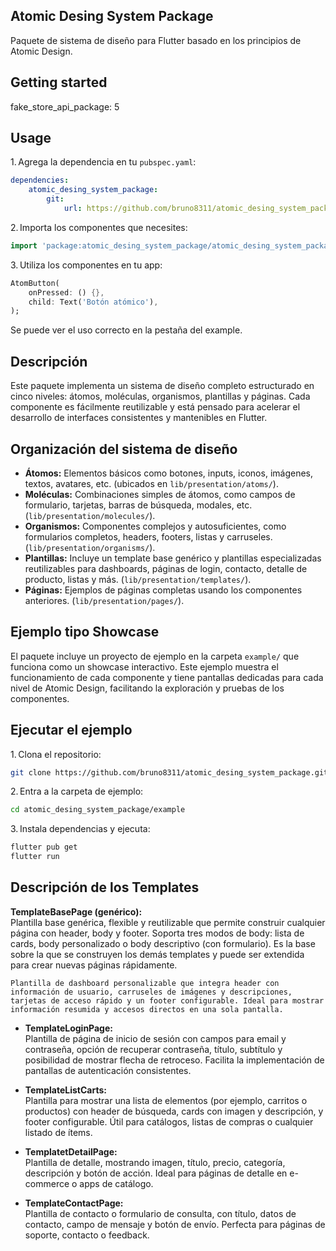 
## Atomic Desing System Package

Paquete de sistema de diseño para Flutter basado en los principios de Atomic Design.

## Getting started
fake_store_api_package: 5

## Usage

1. Agrega la dependencia en tu `pubspec.yaml`:
```yaml
dependencies:
	atomic_desing_system_package:
		git:
			url: https://github.com/bruno8311/atomic_desing_system_package.git
```

2. Importa los componentes que necesites:
```dart
import 'package:atomic_desing_system_package/atomic_desing_system_package.dart';
```

3. Utiliza los componentes en tu app:
```dart
AtomButton(
	onPressed: () {},
	child: Text('Botón atómico'),
);
```
Se puede ver el uso correcto en la pestaña del example.

## Descripción

Este paquete implementa un sistema de diseño completo estructurado en cinco niveles: átomos, moléculas, organismos, plantillas y páginas. Cada componente es fácilmente reutilizable y está pensado para acelerar el desarrollo de interfaces consistentes y mantenibles en Flutter.

## Organización del sistema de diseño

- **Átomos:** Elementos básicos como botones, inputs, iconos, imágenes, textos, avatares, etc. (ubicados en `lib/presentation/atoms/`).
- **Moléculas:** Combinaciones simples de átomos, como campos de formulario, tarjetas, barras de búsqueda, modales, etc. (`lib/presentation/molecules/`).
- **Organismos:** Componentes complejos y autosuficientes, como formularios completos, headers, footers, listas y carruseles. (`lib/presentation/organisms/`).
- **Plantillas:** Incluye un template base genérico y plantillas especializadas reutilizables para dashboards, páginas de login, contacto, detalle de producto, listas y más. (`lib/presentation/templates/`).
- **Páginas:** Ejemplos de páginas completas usando los componentes anteriores. (`lib/presentation/pages/`).

## Ejemplo tipo Showcase

El paquete incluye un proyecto de ejemplo en la carpeta `example/` que funciona como un showcase interactivo. Este ejemplo muestra el funcionamiento de cada componente y tiene pantallas dedicadas para cada nivel de Atomic Design, facilitando la exploración y pruebas de los componentes.


## Ejecutar el ejemplo

1. Clona el repositorio:
```bash
git clone https://github.com/bruno8311/atomic_desing_system_package.git
```
2. Entra a la carpeta de ejemplo:
```bash
cd atomic_desing_system_package/example
```
3. Instala dependencias y ejecuta:
```bash
flutter pub get
flutter run
```

## Descripción de los Templates

 **TemplateBasePage (genérico):**  
	Plantilla base genérica, flexible y reutilizable que permite construir cualquier página con header, body y footer. Soporta tres modos de body: lista de cards, body personalizado o body descriptivo (con formulario). Es la base sobre la que se construyen los demás templates y puede ser extendida para crear nuevas páginas rápidamente.

	Plantilla de dashboard personalizable que integra header con información de usuario, carruseles de imágenes y descripciones, tarjetas de acceso rápido y un footer configurable. Ideal para mostrar información resumida y accesos directos en una sola pantalla.

- **TemplateLoginPage:**  
	Plantilla de página de inicio de sesión con campos para email y contraseña, opción de recuperar contraseña, título, subtítulo y posibilidad de mostrar flecha de retroceso. Facilita la implementación de pantallas de autenticación consistentes.

- **TemplateListCarts:**  
	Plantilla para mostrar una lista de elementos (por ejemplo, carritos o productos) con header de búsqueda, cards con imagen y descripción, y footer configurable. Útil para catálogos, listas de compras o cualquier listado de ítems.

- **TemplatetDetailPage:**  
	Plantilla de detalle, mostrando imagen, título, precio, categoría, descripción y botón de acción. Ideal para páginas de detalle en e-commerce o apps de catálogo.

- **TemplateContactPage:**  
	Plantilla de contacto o formulario de consulta, con título, datos de contacto, campo de mensaje y botón de envío. Perfecta para páginas de soporte, contacto o feedback.

